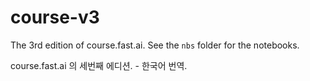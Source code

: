 # course-v3
The 3rd edition of course.fast.ai. See the `nbs` folder for the notebooks.

course.fast.ai 의 세번째 에디션. - 한국어 번역.
